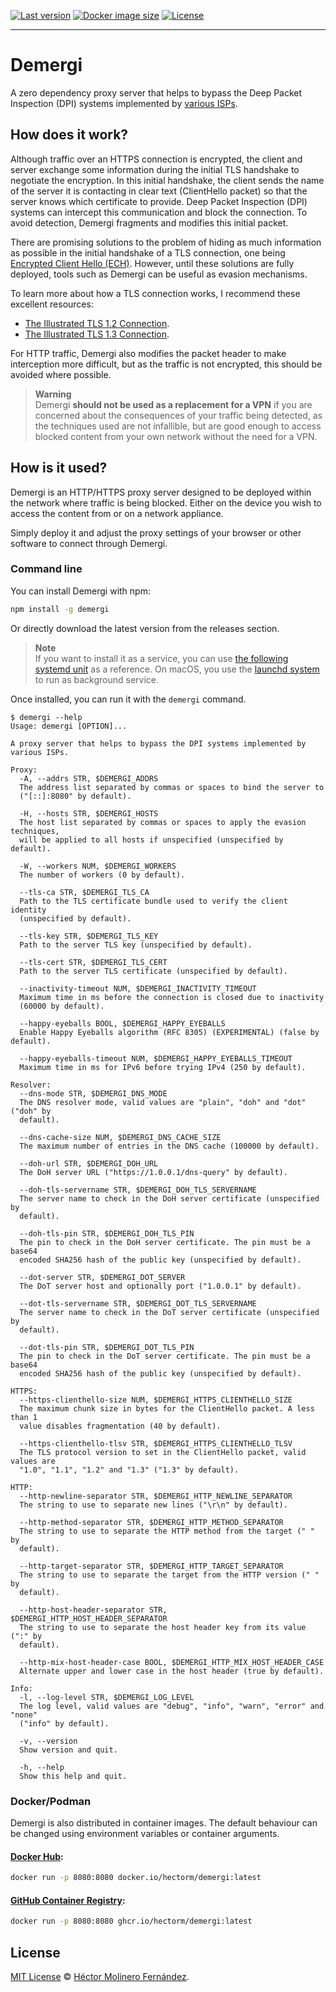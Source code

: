 [![Last version](https://img.shields.io/github/v/release/hectorm/demergi?label=version)](https://github.com/hectorm/demergi/releases)
[![Docker image size](https://img.shields.io/docker/image-size/hectorm/demergi/latest?label=docker%20image%20size)](https://hub.docker.com/r/hectorm/demergi/tags)
[![License](https://img.shields.io/github/license/hectorm/demergi?label=license)](./LICENSE.md)

***

# Demergi

A zero dependency proxy server that helps to bypass the Deep Packet Inspection (DPI) systems implemented by [various ISPs](./ISP.md).

## How does it work?

Although traffic over an HTTPS connection is encrypted, the client and server exchange some information during the initial TLS handshake to negotiate the encryption. In this initial handshake, the client sends the name of the server it is contacting in clear text (ClientHello packet) so that the server knows which certificate to provide. Deep Packet Inspection (DPI) systems can intercept this communication and block the connection. To avoid detection, Demergi fragments and modifies this initial packet.

There are promising solutions to the problem of hiding as much information as possible in the initial handshake of a TLS connection, one being [Encrypted Client Hello (ECH)](https://datatracker.ietf.org/doc/html/draft-ietf-tls-esni). However, until these solutions are fully deployed, tools such as Demergi can be useful as evasion mechanisms.

To learn more about how a TLS connection works, I recommend these excellent resources:
 * [The Illustrated TLS 1.2 Connection](https://tls12.xargs.org).
 * [The Illustrated TLS 1.3 Connection](https://tls13.xargs.org).

For HTTP traffic, Demergi also modifies the packet header to make interception more difficult, but as the traffic is not encrypted, this should be avoided where possible.

> **Warning**  
> Demergi **should not be used as a replacement for a VPN** if you are concerned about the consequences of your traffic being detected, as the techniques used are not infallible, but are good enough to access blocked content from your own network without the need for a VPN.

## How is it used?

Demergi is an HTTP/HTTPS proxy server designed to be deployed within the network where traffic is being blocked. Either on the device you wish to access the content from or on a network appliance.

Simply deploy it and adjust the proxy settings of your browser or other software to connect through Demergi.

### Command line

You can install Demergi with npm:
```sh
npm install -g demergi
```

Or directly download the latest version from the releases section.

> **Note**  
> If you want to install it as a service, you can use [the following systemd unit](./systemd/demergi.service) as a reference. On macOS, you use the [launchd system](./launchctl/README.md) to run as background service.

Once installed, you can run it with the `demergi` command.

```
$ demergi --help
Usage: demergi [OPTION]...

A proxy server that helps to bypass the DPI systems implemented by various ISPs.

Proxy:
  -A, --addrs STR, $DEMERGI_ADDRS
  The address list separated by commas or spaces to bind the server to
  ("[::]:8080" by default).

  -H, --hosts STR, $DEMERGI_HOSTS
  The host list separated by commas or spaces to apply the evasion techniques,
  will be applied to all hosts if unspecified (unspecified by default).

  -W, --workers NUM, $DEMERGI_WORKERS
  The number of workers (0 by default).

  --tls-ca STR, $DEMERGI_TLS_CA
  Path to the TLS certificate bundle used to verify the client identity
  (unspecified by default).

  --tls-key STR, $DEMERGI_TLS_KEY
  Path to the server TLS key (unspecified by default).

  --tls-cert STR, $DEMERGI_TLS_CERT
  Path to the server TLS certificate (unspecified by default).

  --inactivity-timeout NUM, $DEMERGI_INACTIVITY_TIMEOUT
  Maximum time in ms before the connection is closed due to inactivity
  (60000 by default).

  --happy-eyeballs BOOL, $DEMERGI_HAPPY_EYEBALLS
  Enable Happy Eyeballs algorithm (RFC 8305) (EXPERIMENTAL) (false by default).

  --happy-eyeballs-timeout NUM, $DEMERGI_HAPPY_EYEBALLS_TIMEOUT
  Maximum time in ms for IPv6 before trying IPv4 (250 by default).

Resolver:
  --dns-mode STR, $DEMERGI_DNS_MODE
  The DNS resolver mode, valid values are "plain", "doh" and "dot" ("doh" by
  default).

  --dns-cache-size NUM, $DEMERGI_DNS_CACHE_SIZE
  The maximum number of entries in the DNS cache (100000 by default).

  --doh-url STR, $DEMERGI_DOH_URL
  The DoH server URL ("https://1.0.0.1/dns-query" by default).

  --doh-tls-servername STR, $DEMERGI_DOH_TLS_SERVERNAME
  The server name to check in the DoH server certificate (unspecified by
  default).

  --doh-tls-pin STR, $DEMERGI_DOH_TLS_PIN
  The pin to check in the DoH server certificate. The pin must be a base64
  encoded SHA256 hash of the public key (unspecified by default).

  --dot-server STR, $DEMERGI_DOT_SERVER
  The DoT server host and optionally port ("1.0.0.1" by default).

  --dot-tls-servername STR, $DEMERGI_DOT_TLS_SERVERNAME
  The server name to check in the DoT server certificate (unspecified by
  default).

  --dot-tls-pin STR, $DEMERGI_DOT_TLS_PIN
  The pin to check in the DoT server certificate. The pin must be a base64
  encoded SHA256 hash of the public key (unspecified by default).

HTTPS:
  --https-clienthello-size NUM, $DEMERGI_HTTPS_CLIENTHELLO_SIZE
  The maximum chunk size in bytes for the ClientHello packet. A less than 1
  value disables fragmentation (40 by default).

  --https-clienthello-tlsv STR, $DEMERGI_HTTPS_CLIENTHELLO_TLSV
  The TLS protocol version to set in the ClientHello packet, valid values are
  "1.0", "1.1", "1.2" and "1.3" ("1.3" by default).

HTTP:
  --http-newline-separator STR, $DEMERGI_HTTP_NEWLINE_SEPARATOR
  The string to use to separate new lines ("\r\n" by default).

  --http-method-separator STR, $DEMERGI_HTTP_METHOD_SEPARATOR
  The string to use to separate the HTTP method from the target (" " by
  default).

  --http-target-separator STR, $DEMERGI_HTTP_TARGET_SEPARATOR
  The string to use to separate the target from the HTTP version (" " by
  default).

  --http-host-header-separator STR, $DEMERGI_HTTP_HOST_HEADER_SEPARATOR
  The string to use to separate the host header key from its value (":" by
  default).

  --http-mix-host-header-case BOOL, $DEMERGI_HTTP_MIX_HOST_HEADER_CASE
  Alternate upper and lower case in the host header (true by default).

Info:
  -l, --log-level STR, $DEMERGI_LOG_LEVEL
  The log level, valid values are "debug", "info", "warn", "error" and "none"
  ("info" by default).

  -v, --version
  Show version and quit.

  -h, --help
  Show this help and quit.
```

### Docker/Podman

Demergi is also distributed in container images. The default behaviour can be changed using environment variables or container arguments.

#### [Docker Hub](https://hub.docker.com/r/hectorm/demergi/tags):
```sh
docker run -p 8080:8080 docker.io/hectorm/demergi:latest
```

#### [GitHub Container Registry](https://github.com/hectorm/demergi/pkgs/container/demergi):
```sh
docker run -p 8080:8080 ghcr.io/hectorm/demergi:latest
```

## License

[MIT License](./LICENSE.md) © [Héctor Molinero Fernández](https://hector.molinero.dev/).
